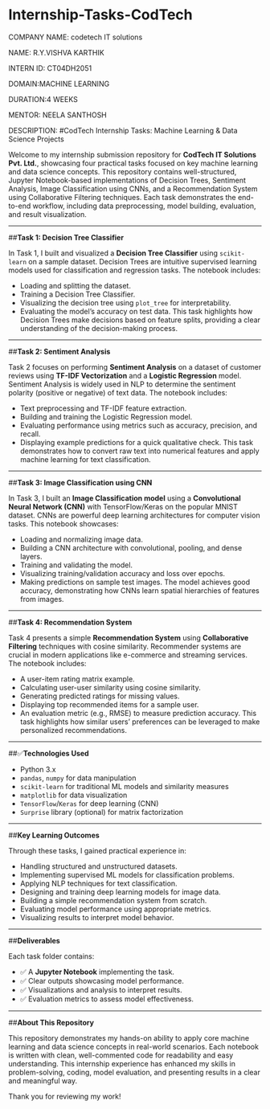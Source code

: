 # Internship-Tasks-CodTech

COMPANY NAME: codetech IT solutions

NAME: R.Y.VISHVA KARTHIK

INTERN ID: CT04DH2051

DOMAIN:MACHINE LEARNING

DURATION:4 WEEKS

MENTOR: NEELA SANTHOSH

DESCRIPTION: #CodTech Internship Tasks: Machine Learning & Data Science Projects

Welcome to my internship submission repository for **CodTech IT Solutions Pvt. Ltd.**, showcasing four practical tasks focused on key machine learning and data science concepts. This repository contains well-structured, Jupyter Notebook-based implementations of Decision Trees, Sentiment Analysis, Image Classification using CNNs, and a Recommendation System using Collaborative Filtering techniques. Each task demonstrates the end-to-end workflow, including data preprocessing, model building, evaluation, and result visualization.

---

##**Task 1: Decision Tree Classifier**

In Task 1, I built and visualized a **Decision Tree Classifier** using `scikit-learn` on a sample dataset. Decision Trees are intuitive supervised learning models used for classification and regression tasks. The notebook includes:
- Loading and splitting the dataset.
- Training a Decision Tree Classifier.
- Visualizing the decision tree using `plot_tree` for interpretability.
- Evaluating the model’s accuracy on test data.
This task highlights how Decision Trees make decisions based on feature splits, providing a clear understanding of the decision-making process.

---

##**Task 2: Sentiment Analysis**

Task 2 focuses on performing **Sentiment Analysis** on a dataset of customer reviews using **TF-IDF Vectorization** and a **Logistic Regression** model. Sentiment Analysis is widely used in NLP to determine the sentiment polarity (positive or negative) of text data. The notebook includes:
- Text preprocessing and TF-IDF feature extraction.
- Building and training the Logistic Regression model.
- Evaluating performance using metrics such as accuracy, precision, and recall.
- Displaying example predictions for a quick qualitative check.
This task demonstrates how to convert raw text into numerical features and apply machine learning for text classification.

---

##**Task 3: Image Classification using CNN**

In Task 3, I built an **Image Classification model** using a **Convolutional Neural Network (CNN)** with TensorFlow/Keras on the popular MNIST dataset. CNNs are powerful deep learning architectures for computer vision tasks. This notebook showcases:
- Loading and normalizing image data.
- Building a CNN architecture with convolutional, pooling, and dense layers.
- Training and validating the model.
- Visualizing training/validation accuracy and loss over epochs.
- Making predictions on sample test images.
The model achieves good accuracy, demonstrating how CNNs learn spatial hierarchies of features from images.

---

##**Task 4: Recommendation System**

Task 4 presents a simple **Recommendation System** using **Collaborative Filtering** techniques with cosine similarity. Recommender systems are crucial in modern applications like e-commerce and streaming services. The notebook includes:
- A user-item rating matrix example.
- Calculating user-user similarity using cosine similarity.
- Generating predicted ratings for missing values.
- Displaying top recommended items for a sample user.
- An evaluation metric (e.g., RMSE) to measure prediction accuracy.
This task highlights how similar users’ preferences can be leveraged to make personalized recommendations.

---

##✅**Technologies Used**

- Python 3.x
- `pandas`, `numpy` for data manipulation
- `scikit-learn` for traditional ML models and similarity measures
- `matplotlib` for data visualization
- `TensorFlow`/`Keras` for deep learning (CNN)
- `Surprise` library (optional) for matrix factorization

---

##**Key Learning Outcomes**

Through these tasks, I gained practical experience in:
- Handling structured and unstructured datasets.
- Implementing supervised ML models for classification problems.
- Applying NLP techniques for text classification.
- Designing and training deep learning models for image data.
- Building a simple recommendation system from scratch.
- Evaluating model performance using appropriate metrics.
- Visualizing results to interpret model behavior.

---

##**Deliverables**

Each task folder contains:
- ✅ A **Jupyter Notebook** implementing the task.
- ✅ Clear outputs showcasing model performance.
- ✅ Visualizations and analysis to interpret results.
- ✅ Evaluation metrics to assess model effectiveness.

---

##**About This Repository**

This repository demonstrates my hands-on ability to apply core machine learning and data science concepts in real-world scenarios. Each notebook is written with clean, well-commented code for readability and easy understanding. This internship experience has enhanced my skills in problem-solving, coding, model evaluation, and presenting results in a clear and meaningful way.

Thank you for reviewing my work!
